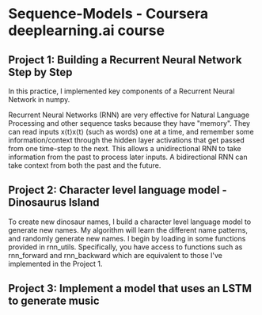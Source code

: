 # Sequence-Models - Coursera deeplearning.ai course

## Project 1: Building a Recurrent Neural Network Step by Step
In this practice, I implemented key components of a Recurrent Neural Network in numpy.

Recurrent Neural Networks (RNN) are very effective for Natural Language Processing and other sequence tasks because they have "memory". They can read inputs  x⟨t⟩x⟨t⟩  (such as words) one at a time, and remember some information/context through the hidden layer activations that get passed from one time-step to the next. This allows a unidirectional RNN to take information from the past to process later inputs. A bidirectional RNN can take context from both the past and the future.

## Project 2: Character level language model - Dinosaurus Island
To create new dinosaur names, I build a character level language model to generate new names. My algorithm will learn the different name patterns, and randomly generate new names. I begin by loading in some functions provided in rnn_utils. Specifically, you have access to functions such as rnn_forward and rnn_backward which are equivalent to those I've implemented in the Project 1.

## Project 3: Implement a model that uses an LSTM to generate music
